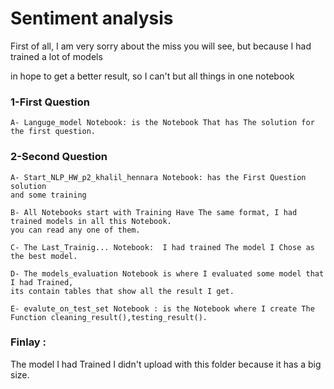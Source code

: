 # Sentiment analysis

First of all, I am very sorry about the miss you will see, but because I had trained a lot of models

in hope to get a better result, so I can't but all things in one notebook

### 1-First Question
    A- Languge_model Notebook: is the Notebook That has The solution for the first question.


### 2-Second Question

    A- Start_NLP_HW_p2_khalil_hennara Notebook: has the First Question solution
    and some training

    B- All Notebooks start with Training Have The same format, I had trained models in all this Notebook.
    you can read any one of them.

    C- The Last_Trainig... Notebook:  I had trained The model I Chose as the best model.

    D- The models_evaluation Notebook is where I evaluated some model that I had Trained,
    its contain tables that show all the result I get.

    E- evalute_on_test_set Notebook : is the Notebook where I create The Function ‫‪cleaning_result‬‬(),testing_result().

### Finlay :
The model I had Trained I didn't upload with this folder because it has a big size.


```python

```
